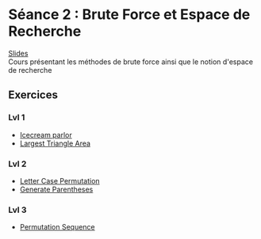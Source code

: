 # Séance 2 : Brute Force et Espace de Recherche
[Slides](Cours2-BruteForceAndSearchSpace.pdf)</br>
Cours présentant les méthodes de brute force ainsi que le notion d'espace de recherche
## Exercices
### Lvl 1
  - [Icecream parlor](https://www.hackerrank.com/challenges/icecream-parlor/problem)
  - [Largest Triangle Area](https://leetcode.com/problems/largest-triangle-area/)
### Lvl 2
  - [Letter Case Permutation](https://leetcode.com/problems/letter-case-permutation/)
  - [Generate Parentheses](https://leetcode.com/problems/generate-parentheses/)
### Lvl 3
  - [Permutation Sequence](https://leetcode.com/problems/permutation-sequence/)
